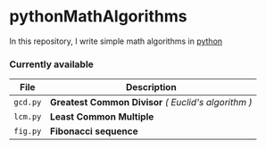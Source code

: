 # pythonMathAlgorithms

In this repository, I write simple math algorithms in [python](https://www.python.org/)

### Currently available  

| File | Description |
| --- | ----------- |
| `gcd.py` | **Greatest Common Divisor** *( Euclid's algorithm )* |
| `lcm.py` | **Least Common Multiple** |
| `fig.py` | **Fibonacci sequence** |
